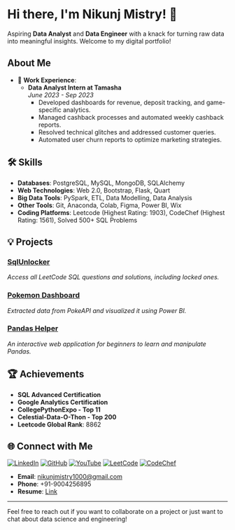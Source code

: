 # Hi there, I'm Nikunj Mistry! 👋


Aspiring **Data Analyst** and **Data Engineer** with a knack for turning raw data into meaningful insights. Welcome to my digital portfolio!

##  About Me
- 💼 **Work Experience**:
  - **Data Analyst Intern at Tamasha**  
    _June 2023 - Sep 2023_
    - Developed dashboards for revenue, deposit tracking, and game-specific analytics.
    - Managed cashback processes and automated weekly cashback reports.
    - Resolved technical glitches and addressed customer queries.
    - Automated user churn reports to optimize marketing strategies.

## 🛠 Skills

- **Databases**: PostgreSQL, MySQL, MongoDB, SQLAlchemy
- **Web Technologies**: Web 2.0, Bootstrap, Flask, Quart
- **Big Data Tools**: PySpark, ETL, Data Modelling, Data Analysis
- **Other Tools**: Git, Anaconda, Colab, Figma, Power BI, Wix
- **Coding Platforms**: Leetcode (Highest Rating: 1903), CodeChef (Highest Rating: 1561), Solved 500+ SQL Problems

## 💡 Projects

### [SqlUnlocker](https://github.com/Nikunjmistry22/SqlUnlocker)
_Access all LeetCode SQL questions and solutions, including locked ones._

### [Pokemon Dashboard](https://github.com/Nikunjmistry22/Pokemon_ETL_Dashboard)
_Extracted data from PokeAPI and visualized it using Power BI._

### [Pandas Helper](https://github.com/Nikunjmistry22/Pandas-Helper)
_An interactive web application for beginners to learn and manipulate Pandas._

## 🏆 Achievements

- **SQL Advanced Certification**
- **Google Analytics Certification**
- **CollegePythonExpo - Top 11**
- **Celestial-Data-O-Thon - Top 200**
- **Leetcode Global Rank**: 8862

## 🌐 Connect with Me

[![LinkedIn](https://img.shields.io/badge/LinkedIn-0077B5?style=for-the-badge&logo=linkedin&logoColor=white)](https://www.linkedin.com/in/nikunj-mistry-b03993223/)
[![GitHub](https://img.shields.io/badge/GitHub-181717?style=for-the-badge&logo=github&logoColor=white)](https://github.com/Nikunjmistry22)
[![YouTube](https://img.shields.io/badge/YouTube-FF0000?style=for-the-badge&logo=youtube&logoColor=white)](https://www.youtube.com/@nikunjmistry373/)
[![LeetCode](https://img.shields.io/badge/LeetCode-FFA116?style=for-the-badge&logo=leetcode&logoColor=black)](https://leetcode.com/RegexSage/)
[![CodeChef](https://img.shields.io/badge/CodeChef-5B4638?style=for-the-badge&logo=codechef&logoColor=white)](https://www.codechef.com/users/droningnikunj)

- **Email**: [nikunjmistry1000@gmail.com](mailto:nikunjmistry1000@gmail.com)
- **Phone**: +91-9004256895
- **Resume**: [Link](https://drive.google.com/file/d/1QnS_68jyrHayhZdUbUIy4E_yU2vbdhyR/view?usp=sharing)

---

Feel free to reach out if you want to collaborate on a project or just want to chat about data science and engineering!
